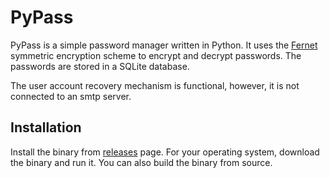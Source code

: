 # PyPass

PyPass is a simple password manager written in Python. It uses the [Fernet](https://cryptography.io/en/latest/fernet.html) symmetric encryption scheme to encrypt and decrypt passwords. The passwords are stored in a SQLite database.

The user account recovery mechanism is functional, however, it is not connected to an smtp server.

## Installation

Install the binary from [releases](v6.1) page. For your operating system, download the binary and run it. You can also build the binary from source.
